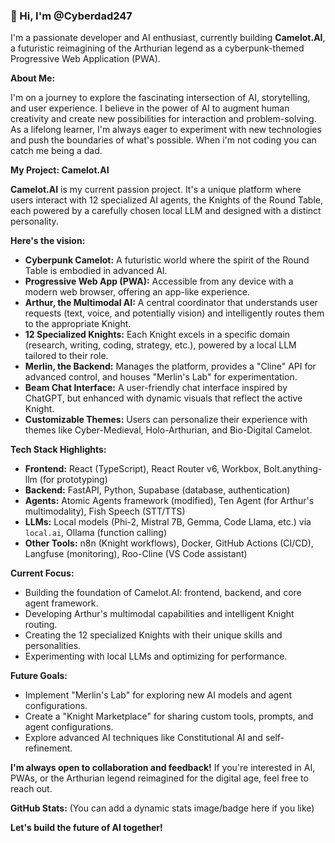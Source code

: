 ### 👋 Hi, I'm @Cyberdad247

I'm a passionate developer and AI enthusiast, currently building **Camelot.AI**, a futuristic reimagining of the Arthurian legend as a cyberpunk-themed Progressive Web Application (PWA).

**About Me:**

I'm on a journey to explore the fascinating intersection of AI, storytelling, and user experience. I believe in the power of AI to augment human creativity and create new possibilities for interaction and problem-solving. As a lifelong learner, I'm always eager to experiment with new technologies and push the boundaries of what's possible. When i'm not coding you can catch me being a dad.

**My Project: Camelot.AI**

**Camelot.AI** is my current passion project. It's a unique platform where users interact with 12 specialized AI agents, the Knights of the Round Table, each powered by a carefully chosen local LLM and designed with a distinct personality.

**Here's the vision:**

*   **Cyberpunk Camelot:**  A futuristic world where the spirit of the Round Table is embodied in advanced AI.
*   **Progressive Web App (PWA):** Accessible from any device with a modern web browser, offering an app-like experience.
*   **Arthur, the Multimodal AI:**  A central coordinator that understands user requests (text, voice, and potentially vision) and intelligently routes them to the appropriate Knight.
*   **12 Specialized Knights:** Each Knight excels in a specific domain (research, writing, coding, strategy, etc.), powered by a local LLM tailored to their role.
*   **Merlin, the Backend:**  Manages the platform, provides a "Cline" API for advanced control, and houses "Merlin's Lab" for experimentation.
*   **Beam Chat Interface:** A user-friendly chat interface inspired by ChatGPT, but enhanced with dynamic visuals that reflect the active Knight.
*   **Customizable Themes:** Users can personalize their experience with themes like Cyber-Medieval, Holo-Arthurian, and Bio-Digital Camelot.

**Tech Stack Highlights:**

*   **Frontend:** React (TypeScript), React Router v6, Workbox, Bolt.anything-llm (for prototyping)
*   **Backend:** FastAPI, Python, Supabase (database, authentication)
*   **Agents:** Atomic Agents framework (modified), Ten Agent (for Arthur's multimodality), Fish Speech (STT/TTS)
*   **LLMs:** Local models (Phi-2, Mistral 7B, Gemma, Code Llama, etc.) via `local.ai`, Ollama (function calling)
*   **Other Tools:** n8n (Knight workflows), Docker, GitHub Actions (CI/CD), Langfuse (monitoring), Roo-Cline (VS Code assistant)

**Current Focus:**

*   Building the foundation of Camelot.AI: frontend, backend, and core agent framework.
*   Developing Arthur's multimodal capabilities and intelligent Knight routing.
*   Creating the 12 specialized Knights with their unique skills and personalities.
*   Experimenting with local LLMs and optimizing for performance.

**Future Goals:**

*   Implement "Merlin's Lab" for exploring new AI models and agent configurations.
*   Create a "Knight Marketplace" for sharing custom tools, prompts, and agent configurations.
*   Explore advanced AI techniques like Constitutional AI and self-refinement.

**I'm always open to collaboration and feedback!** If you're interested in AI, PWAs, or the Arthurian legend reimagined for the digital age, feel free to reach out.

**GitHub Stats:** (You can add a dynamic stats image/badge here if you like)

**Let's build the future of AI together!**
